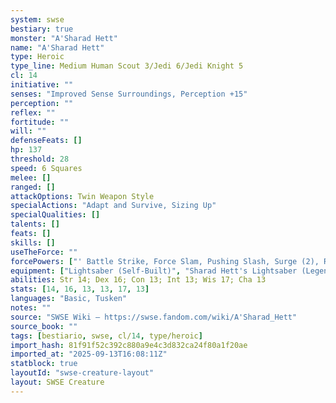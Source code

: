 ```yaml
---
system: swse
bestiary: true
monster: "A'Sharad Hett"
name: "A'Sharad Hett"
type: Heroic
type_line: Medium Human Scout 3/Jedi 6/Jedi Knight 5
cl: 14
initiative: ""
senses: "Improved Sense Surroundings, Perception +15"
perception: ""
reflex: ""
fortitude: ""
will: ""
defenseFeats: []
hp: 137
threshold: 28
speed: 6 Squares
melee: []
ranged: []
attackOptions: Twin Weapon Style
specialActions: "Adapt and Survive, Sizing Up"
specialQualities: []
talents: []
feats: []
skills: []
useTheForce: ""
forcePowers: ["' Battle Strike, Force Slam, Pushing Slash, Surge (2), Rising Whirlwind, Twin Strike, Vital Transfer"]
equipment: ["Lightsaber (Self-Built)", "Sharad Hett's Lightsaber (Legendary Icon), Utility Belt", Tusken Robes]
abilities: Str 14; Dex 16; Con 13; Int 13; Wis 17; Cha 13
stats: [14, 16, 13, 13, 17, 13]
languages: "Basic, Tusken"
notes: ""
source: "SWSE Wiki – https://swse.fandom.com/wiki/A'Sharad_Hett"
source_book: ""
tags: [bestiario, swse, cl/14, type/heroic]
import_hash: 81f91f52c392c880a9e4c3d832ca24f80a1f20ae
imported_at: "2025-09-13T16:08:11Z"
statblock: true
layoutId: "swse-creature-layout"
layout: SWSE Creature
---
```

